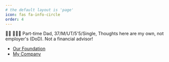 ```yaml
---
# the default layout is 'page'
icon: fas fa-info-circle
order: 4
---
```


🧑‍💻 🚀🎵🍎 Part-time Dad, 37/M/UT/5'5/Single, Thoughts here are my own, not employer's (DoD). Not a financial advisor!

- [Our Foundation](https://digitaleducationsafety.org)
- [My Company](https://functions.io)